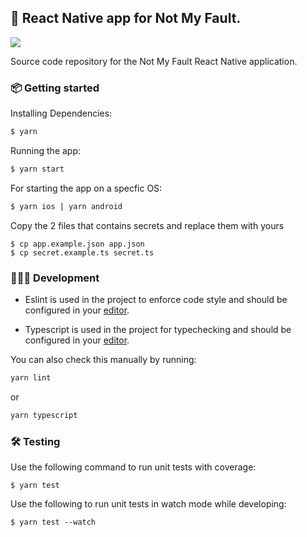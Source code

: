 ## 🌱 React Native app for Not My Fault.

![](https://github.com/NotMyFaultEarth/nmf-app/workflows/Test%20CI/badge.svg)

Source code repository for the Not My Fault React Native application.

### 📦 Getting started

Installing Dependencies:
```sh
$ yarn
```

Running the app:
```sh
$ yarn start
```

For starting the app on a specfic OS:
```sh
$ yarn ios | yarn android
```

Copy the 2 files that contains secrets and replace them with yours
```
$ cp app.example.json app.json
$ cp secret.example.ts secret.ts
```

### 👩🏾‍💻 Development
- Eslint is used in the project to enforce code style and should be configured in your [editor](https://eslint.org/docs/user-guide/integrations).

- Typescript is used in the project for typechecking and should be configured in your [editor](https://github.com/Microsoft/TypeScript/wiki/TypeScript-Editor-Support).

You can also check this manually by running:

```sh
yarn lint
```

or 

```sh
yarn typescript
```

### 🛠 Testing

Use the following command to run unit tests with coverage:
```
$ yarn test
```

Use the following to run unit tests in watch mode while developing:
```
$ yarn test --watch
```
